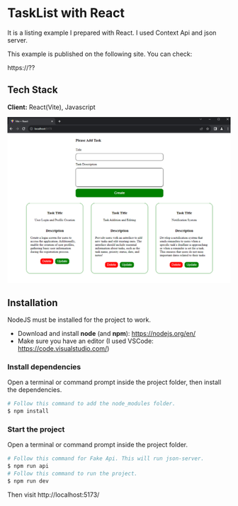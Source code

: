 # TaskList with React

It is a listing example I prepared with React. I used Context Api and json server.

This example is published on the following site. You can check:

https://??

## Tech Stack

**Client:** React(Vite), Javascript

![alt text](public/screenshots/ss.png?raw=true)

## Installation

NodeJS must be installed for the project to work.

- Download and install **node** (and **npm**): https://nodejs.org/en/
- Make sure you have an editor (I used VSCode: https://code.visualstudio.com/)

### Install dependencies

Open a terminal or command prompt inside the project folder, then install the dependencies.

```Bash
# Follow this command to add the node_modules folder.
$ npm install
```

### Start the project

Open a terminal or command prompt inside the project folder.

```Bash
# Follow this command for Fake Api. This will run json-server.
$ npm run api
# Follow this command to run the project.
$ npm run dev
```

Then visit http://localhost:5173/
